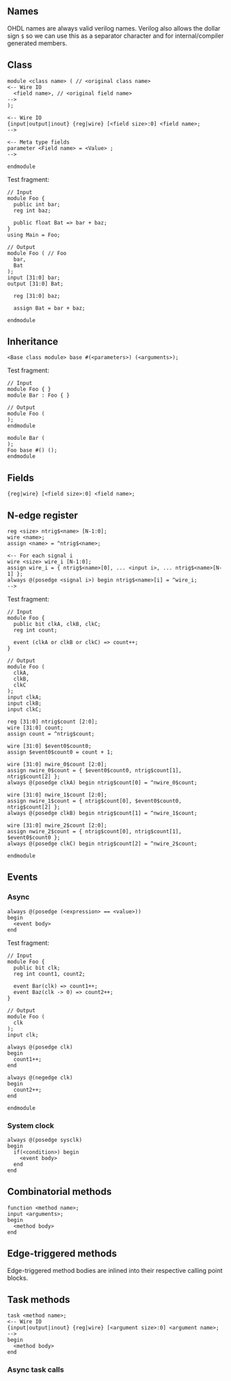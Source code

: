 
## Names

OHDL names are always valid verilog names. Verilog also allows the dollar sign `$` so we can use this as a separator character and for internal/compiler generated members.

## Class

```
module <class name> ( // <original class name>
<-- Wire IO
  <field name>, // <original field name>
-->
);

<-- Wire IO
{input|output|inout} {reg|wire} [<field size>:0] <field name>;
-->

<-- Meta type fields
parameter <Field name> = <Value> ;
-->

endmodule
```

Test fragment:

```
// Input
module Foo {
  public int bar;
  reg int baz;
  
  public float Bat => bar + baz;
}
using Main = Foo;

// Output
module Foo ( // Foo
  bar,
  Bat
);
input [31:0] bar;
output [31:0] Bat;

  reg [31:0] baz;

  assign Bat = bar + baz;

endmodule
```
  
## Inheritance

```
<Base class module> base #(<parameters>) (<arguments>);
```

Test fragment:

```
// Input
module Foo { }
module Bar : Foo { }

// Output
module Foo (
);
endmodule

module Bar (
);
Foo base #() ();
endmodule
```

## Fields

```
{reg|wire} [<field size>:0] <field name>;
```

## N-edge register

```
reg <size> ntrig$<name> [N-1:0];
wire <name>;
assign <name> = ^ntrig$<name>;

<-- For each signal i
wire <size> wire_i [N-1:0];
assign wire_i = { ntrig$<name>[0], ... <input i>, ... ntrig$<name>[N-1] };
always @(posedge <signal i>) begin ntrig$<name>[i] = ^wire_i;
-->
```

Test fragment:

```
// Input
module Foo {
  public bit clkA, clkB, clkC;
  reg int count;
  
  event (clkA or clkB or clkC) => count++;
}

// Output
module Foo (
  clkA,
  clkB,
  clkC
);
input clkA;
input clkB;
input clkC;

reg [31:0] ntrig$count [2:0];
wire [31:0] count;
assign count = ^ntrig$count;

wire [31:0] $event0$count0;
assign $event0$count0 = count + 1;

wire [31:0] nwire_0$count [2:0];
assign nwire_0$count = { $event0$count0, ntrig$count[1], ntrig$count[2] };
always @(posedge clkA) begin ntrig$count[0] = ^nwire_0$count;

wire [31:0] nwire_1$count [2:0];
assign nwire_1$count = { ntrig$count[0], $event0$count0, ntrig$count[2] };
always @(posedge clkB) begin ntrig$count[1] = ^nwire_1$count;

wire [31:0] nwire_2$count [2:0];
assign nwire_2$count = { ntrig$count[0], ntrig$count[1], $event0$count0 };
always @(posedge clkC) begin ntrig$count[2] = ^nwire_2$count;

endmodule
```

## Events

### Async

```
always @(posedge (<expression> == <value>))
begin
  <event body>
end
```

Test fragment:

```
// Input
module Foo {
  public bit clk;
  reg int count1, count2;

  event Bar(clk) => count1++;
  event Baz(clk -> 0) => count2++;
}

// Output
module Foo (
  clk
);
input clk;

always @(posedge clk)
begin
  count1++;
end

always @(negedge clk)
begin
  count2++;
end

endmodule
```

### System clock

```
always @(posedge sysclk)
begin
  if(<condition>) begin
    <event body>
  end
end
```

## Combinatorial methods

```
function <method name>;
input <arguments>;
begin
  <method body>
end
```

## Edge-triggered methods

Edge-triggered method bodies are inlined into their respective calling point blocks.

## Task methods

```
task <method name>;
<-- Wire IO
{input|output|inout} {reg|wire} [<argument size>:0] <argument name>;
-->
begin
  <method body>
end
```

### Async task calls
